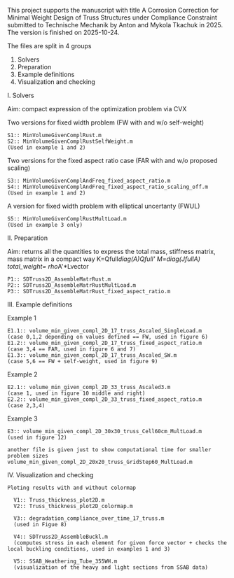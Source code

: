 This project supports the manuscript with title 
A Corrosion Correction for Minimal Weight Design of Truss Structures under Compliance Constraint
submitted to Technische Mechanik by Anton and Mykola Tkachuk in 2025. The version is finished on 2025-10-24.

The files are split in 4 groups
  1. Solvers
  2. Preparation
  3. Example definitions
  4. Visualization and checking

I. Solvers

  Aim: compact expression of the optimization problem via CVX

  Two versions for fixed width problem (FW with and w/o self-weight)

    S1:: MinVolumeGivenComplRust.m
    S2:: MinVolumeGivenComplRustSelfWeight.m
    (Used in example 1 and 2)

  Two versions for the fixed aspect ratio case (FAR with and w/o proposed scaling)

    S3:: MinVolumeGivenComplAndFreq_fixed_aspect_ratio.m
    S4:: MinVolumeGivenComplAndFreq_fixed_aspect_ratio_scaling_off.m
    (Used in example 1 and 2)

  A version for fixed width problem with elliptical uncertanty (FWUL)
  
    S5:: MinVolumeGivenComplRustMultLoad.m
    (Used in example 3 only)

II. Preparation

  Aim: returns all the quantities to express the total mass, stiffness matrix, mass matrix in a compact way
  K=Qfull*diag(A)*Qfull'
  M=diag(Jfull*A) 
  total_weight= rho*A'*Lvector 

    P1:: SDTruss2D_AssembleMatrRust.m
    P2:: SDTruss2D_AssembleMatrRustMultLoad.m
    P3:: SDTruss2D_AssembleMatrRust_fixed_aspect_ratio.m

III. Example definitions

Example 1

    E1.1:: volume_min_given_compl_2D_17_truss_Ascaled_SingleLoad.m
    (case 0,1,2 depending on values defined == FW, used in figure 6)
    E1.2:: volume_min_given_compl_2D_17_truss_fixed_aspect_ratio.m
    (case 3,4 == FAR, used in figure 6 and 7)
    E1.3:: volume_min_given_compl_2D_17_truss_Ascaled_SW.m
    (case 5,6 == FW + self-weight, used in figure 9)

Example 2

    E2.1:: volume_min_given_compl_2D_33_truss_Ascaled3.m
    (case 1, used in figure 10 middle and right)
    E2.2:: volume_min_given_compl_2D_33_truss_fixed_aspect_ratio.m
    (case 2,3,4)

Example 3
  
    E3:: volume_min_given_compl_2D_30x30_truss_Cell60cm_MultLoad.m
    (used in figure 12)
    
    another file is given just to show computational time for smaller problem sizes
    volume_min_given_compl_2D_20x20_truss_GridStep60_MultLoad.m

IV. Visualization and checking

    Ploting results with and without colormap
    
      V1:: Truss_thickness_plot2D.m
      V2:: Truss_thickness_plot2D_colormap.m
    
      V3:: degradation_compliance_over_time_17_truss.m
      (used in Figue 8)
    
      V4:: SDTruss2D_AssembleBuckl.m
      (computes stress in each element for given force vector + checks the local buckling conditions, used in examples 1 and 3)

      V5:: SSAB_Weathering_Tube_355WH.m
      (visualization of the heavy and light sections from SSAB data)


